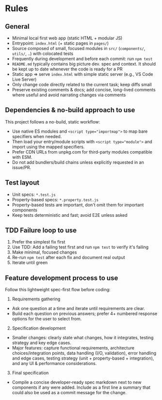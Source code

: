 
# Rules

## General
- Minimal local first web app (static HTML + modular JS)
- Entrypoint: `index.html` (+ static pages in `pages/`)
- Source composed of small, focused modules in `src/` (`components/`, `utils/`, ..) with colocated tests
- Frequently during development and before each commit: run `npm test` 
- `README.md` typically contains big picture dev. spec and context. It should be kept up to date whenever the code is ready for a PR
- Static app => serve `index.html` with simple static server (e.g., VS Code Live Server)
- Only change code directly related to the current task; keep diffs small
- Preserve existing comments & docs; add concise, long-lived comments where useful and avoid narrating changes via comments

## Dependencies & no-build approach to use
This project follows a no-build, static workflow:
- Use native ES modules and `<script type="importmap">` to map bare specifiers when needed.
- Then load your entry/module scripts with `<script type="module">` and import using the mapped specifiers.
- Prefer CDN URLs from unpkg.com for third-party modules compatible with ESM.
- Do not add bundlers/build chains unless explicitly requested in an issue/PR.

## Test layout
- Unit specs: `*.test.js`
- Property-based specs: `*.property.test.js`
- Property-based tests are important, don't omit them for important components
- Keep tests deterministic and fast; avoid E2E unless asked

## TDD Failure loop to use
1. Prefer the simplest fix first 
2. Use TDD: Add a failing test first and run `npm test` to verify it's failing
2. Make minimal, focused changes
3. Re-run `npm test` after each fix and document real output
4. Iterate until green

## Feature development process to use

Follow this lightweight spec-first flow before coding:

1) Requirements gathering
- Ask one question at a time and iterate until requirements are clear.
- Build each question on previous answers; prefer 4+ numbered response options for the user to select from.

2) Specification development
- Smaller changes: clearly state what changes, how it integrates, testing strategy and key edge cases.
- Major features: capture functional requirements, architecture choices/integration points, data handling (I/O, validation), error handling and edge cases, testing strategy (unit + property-based + integration), and any UI & performance considerations.

3) Final specification
- Compile a concise developer-ready spec markdown next to new components if any were added. Include as a first line a summary that could also be used as a commit message for the change.